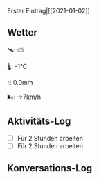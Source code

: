 Erster Eintrag|[[2021-01-02]]

## Wetter

🛰: ⛅️

🌡: -1°C

💧: 0.0mm

🌬: →7km/h

## Aktivitäts-Log

- [ ] Für 2 Stunden arbeiten
- [ ] Für 2 Stunden arbeiten

## Konversations-Log